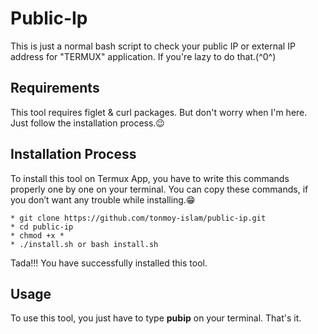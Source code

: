 # Public-Ip

This is just a normal bash script to check your public IP or external IP address for "TERMUX" application. If you're lazy to do that.(^0^)

## Requirements

This tool requires figlet & curl packages. But don't worry when I'm here. 
Just follow the installation process.😉

## Installation Process

To install this tool on Termux App, you have to write this commands properly one by one on your terminal.
You can copy these commands, if you don’t want any trouble while installing.😁
```
* git clone https://github.com/tonmoy-islam/public-ip.git
* cd public-ip
* chmod +x *
* ./install.sh or bash install.sh
```
Tada!!! You have successfully installed this tool.

## Usage

To use this tool, you just have to type <b>pubip</b> on your terminal. That's it.
